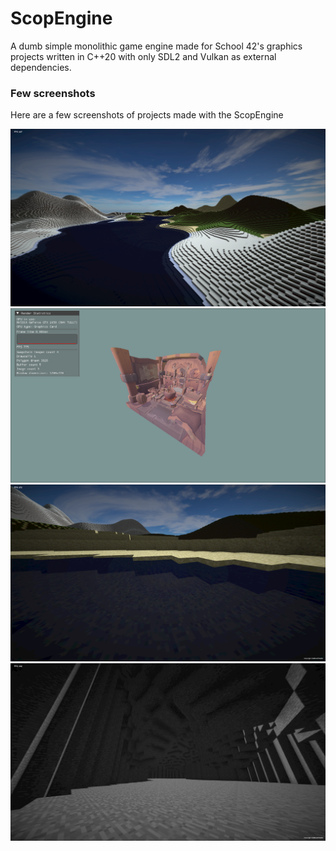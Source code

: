 # ScopEngine

A dumb simple monolithic game engine made for School 42's graphics projects written in C++20 with only SDL2 and Vulkan as external dependencies.

### Few screenshots

Here are a few screenshots of projects made with the ScopEngine

![0](Screenshots/screenshot_0.png)
![3](Screenshots/screenshot_3.png)
![1](Screenshots/screenshot_1.png)
![2](Screenshots/screenshot_2.png)
